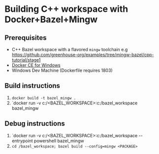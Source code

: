 # Building C++ workspace with Docker+Bazel+Mingw

## Prerequisites
* C++ Bazel workspace with a flavored `mingw` toolchain e.g https://github.com/greenhouse-org/examples/tree/mingw-bazel/cpp-tutorial/stage1
* [Docker CE for Windows](https://store.docker.com/editions/community/docker-ce-desktop-windows)
* Windows Dev Machine (Dockerfile requires 1803)

## Build instructions
1. `docker build -t bazel_mingw .`
1. `docker run -v c:/<BAZEL_WORKSPACE>:c:/bazel_workspace bazel_mingw <PACKAGE>

## Debug instructions
1. `docker run -v c:/<BAZEL_WORKSPACE>:c:/bazel_workspace --entrypoint powershell bazel_mingw 
1. `cd /bazel_workspace; bazel build --config=mingw <PACKAGE>`
